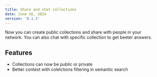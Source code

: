 ```yaml
---
title: Share and chat collections
date: June 16, 2024
version: '0.1.3'
---
```


Now you can create public collections and share with people in your network. You can also chat with specific collection to get beeter answers.

## Features

- Collections can now be public or private
- Better context with colelctions filtering in semantic search
